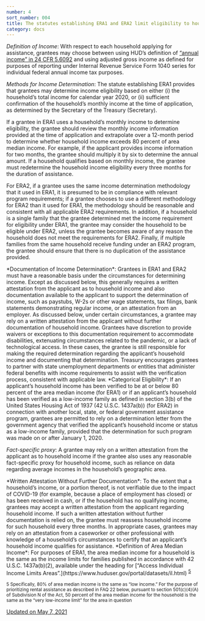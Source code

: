 ```yaml
---
number: 4
sort_number: 004
title: The statutes establishing ERA1 and ERA2 limit eligibility to households based on certain income criteria. How is household income defined for purposes of the ERA? How will income be documented and verified? 
category: docs
---
```


*Definition of Income*: With respect to each household applying for assistance, grantees may choose between using HUD’s definition of [“annual income” in 24 CFR 5.6092](https://www.ecfr.gov/cgi-bin/text-idx?rgn=div5&node=24:1.1.1.1.5#se24.1.5_1609) and using adjusted gross income as defined for purposes of reporting under Internal Revenue Service Form 1040 series for individual federal annual income tax purposes.

*Methods for Income Determination*: The statute establishing ERA1 provides that grantees may determine income eligibility based on either (i) the household’s total income for calendar year 2020, or (ii) sufficient confirmation of the household’s monthly income at the time of application, as determined by the Secretary of the Treasury (Secretary).

If a grantee in ERA1 uses a household’s monthly income to determine eligibility, the grantee should review the monthly income information provided at the time of application and extrapolate over a 12-month period to determine whether household income exceeds 80 percent of area median income. For example, if the applicant provides income information for two months, the grantee should multiply it by six to determine the annual amount. If a household qualifies based on monthly income, the grantee must redetermine the household income eligibility every three months for the duration of assistance.

For ERA2, if a grantee uses the same income determination methodology that it used in ERA1, it is presumed to be in compliance with relevant program requirements; if a grantee chooses to use a different methodology for ERA2 than it used for ERA1, the methodology should be reasonable and consistent with all applicable ERA2 requirements. In addition, if a household is a single family that the grantee determined met the income requirement for eligibility under ERA1, the grantee may consider the household to be eligible under ERA2, unless the grantee becomes aware of any reason the household does not meet the requirements for ERA2. Finally, if multiple families from the same household receive funding under an ERA2 program, the grantee should ensure that there is no duplication of the assistance provided.

<span id="4p4">
  *Documentation of Income Determination*: Grantees in ERA1 and ERA2 must have a reasonable basis under the circumstances for determining income. Except as discussed below, this generally requires a written attestation from the applicant as to household income and also documentation available to the applicant to support the determination of income, such as paystubs, W-2s or other wage statements, tax filings, bank statements demonstrating regular income, or an attestation from an employer. As discussed below, under certain circumstances, a grantee may rely on a written attestation from the applicant without further documentation of household income. Grantees have discretion to provide waivers or exceptions to this documentation requirement to accommodate disabilities, extenuating circumstances related to the pandemic, or a lack of technological access. In these cases, the grantee is still responsible for making the required determination regarding the applicant’s household income and documenting that determination. Treasury encourages grantees to partner with state unemployment departments or entities that administer federal benefits with income requirements to assist with the verification process, consistent with applicable law.
</span>

<span id="4p5">
  *Categorical Eligibility*: If an applicant’s household income has been verified to be at or below 80 percent of the area median income (for ERA1) or if an applicant’s household has been verified as a low-income family as defined in section 3(b) of the United States Housing Act of 1937 (42 U.S.C. 1437a(b)) (for ERA2) in connection with another local, state, or federal government assistance program, grantees are permitted to rely on a determination letter from the government agency that verified the applicant’s household income or status as a low-income family, provided that the determination for such program was made on or after January 1, 2020.
</span>

*Fact-specific proxy*: A grantee may rely on a written attestation from the applicant as to household income if the grantee also uses any reasonable fact-specific proxy for household income, such as reliance on data regarding average incomes in the household’s geographic area.

<span id="4p6">
  *Written Attestation Without Further Documentation*: To the extent that a household’s income, or a portion thereof, is not verifiable due to the impact of COVID-19 (for example, because a place of employment has closed) or has been received in cash, or if the household has no qualifying income, grantees may accept a written attestation from the applicant regarding household income. If such a written attestation without further documentation is relied on, the grantee must reassess household income for such household every three months. In appropriate cases, grantees may rely on an attestation from a caseworker or other professional with knowledge of a household’s circumstances to certify that an applicant’s household income qualifies for assistance.
</span>

<span id="4p7">
  *Definition of Area Median Income*: For purposes of ERA1, the area median income for a household is the same as the income limits for families published in accordance with 42 U.S.C. 1437a(b)(2), available under the heading for [“Access Individual Income Limits Areas”.](https://www.huduser.gov/portal/datasets/il.html) <sup><a href="#fn5" id="ref5">5</a></sup>
</span>

<sup id="fn5">5 Specifically, 80% of area median income is the same as “low income.” For the purpose of prioritizing rental assistance as described in FAQ 22 below, pursuant to section 501(c)(4)(A) of Subdivision N of the Act, 50 percent of the area median income for the household is the same as the “very low-income limit” for the area in question</sup>

<a href="{{ site.baseurl }}/implementation-guidance/changes/" class="era-guidance__datestamp">Updated on May 7, 2021</a>